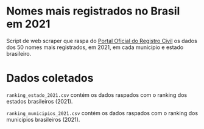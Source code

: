 # Nomes mais registrados no Brasil em 2021
Script de web scraper que raspa do [Portal Oficial do Registro Civil](https://transparencia.registrocivil.org.br/inicio) os dados dos 50 nomes mais registrados, em 2021, em cada município e estado brasileiro.
# Dados coletados
`ranking_estado_2021.csv` contém os dados raspados com o ranking dos estados brasileiros (2021).

`ranking_municipios_2021.csv` contém os dados raspados com o ranking dos municipios brasileiros (2021).
